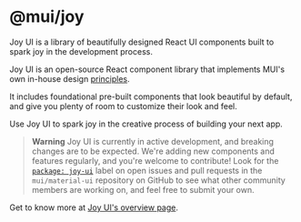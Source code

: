 # @mui/joy

Joy UI is a library of beautifully designed React UI components built to spark joy in the development process.

Joy UI is an open-source React component library that implements MUI's own in-house design [principles](#principles).

It includes foundational pre-built components that look beautiful by default, and give you plenty of room to customize their look and feel.

Use Joy UI to spark joy in the creative process of building your next app.

> **Warning**
> Joy UI is currently in active development, and breaking changes are to be expected.
> We're adding new components and features regularly, and you're welcome to contribute!
> Look for the [`package: joy-ui`](https://github.com/mui/material-ui/labels/package:%20joy-ui) label on open issues and pull requests in the `mui/material-ui` repository on GitHub to see what other community members are working on, and feel free to submit your own.

Get to know more at [Joy UI's overview page](https://mui.com/joy-ui/getting-started/).
